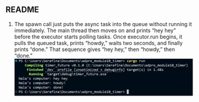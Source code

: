 ## README 
1. The spawn call just puts the async task into the queue without running it immediately. The main thread then moves on and prints “hey hey” before the executor starts polling tasks. Once executor.run begins, it pulls the queued task, prints “howdy,” waits two seconds, and finally prints “done.” That sequence gives “hey hey,” then “howdy,” then “done.”
![Alt text](image.png)